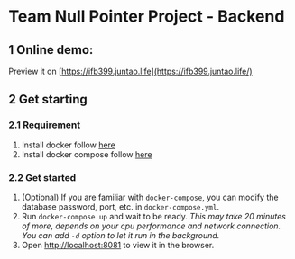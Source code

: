 # Team Null Pointer Project - Backend

## 1 Online demo:

Preview it on [https://ifb399.juntao.life](https://ifb399.juntao.life/)

## 2 Get starting

### 2.1 Requirement

1. Install docker follow [here](https://docs.docker.com/get-docker/)
2. Install docker compose follow [here](https://docs.docker.com/compose/install/)

### 2.2 Get started

1. (Optional) If you are familiar with `docker-compose`, you can modify the database password, port, etc. in `docker-compose.yml`.
2. Run `docker-compose up` and wait to be ready. *This may take 20 minutes of more, depends on your cpu performance and network connection. You can add `-d` option to let it run in the background.*
3. Open [http://localhost:8081](http://localhost/) to view it in the browser.














